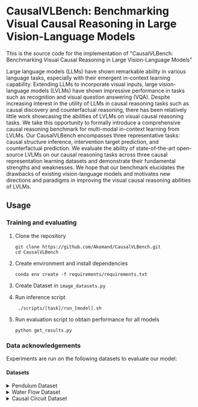 # CausalVLBench: Benchmarking Visual Causal Reasoning in Large Vision-Language Models
This is the source code for the implementation of "CausalVLBench: Benchmarking Visual Causal
Reasoning in Large Vision-Language Models"

Large language models (LLMs) have shown remarkable ability in various language tasks, especially with their emergent in-context learning capability. Extending LLMs to incorporate visual inputs, large vision-language models (LVLMs) have shown impressive performance in tasks such as recognition and visual question answering (VQA). Despite increasing interest in the utility of LLMs in causal reasoning tasks such as causal discovery and counterfactual reasoning, there has been relatively little work showcasing the abilities of LVLMs on visual causal reasoning tasks. We take this opportunity to formally introduce a comprehensive causal reasoning benchmark for multi-modal in-context learning from LVLMs. Our CausalVLBench encompasses three representative tasks: causal structure inference, intervention target prediction, and counterfactual prediction. We evaluate the ability of state-of-the-art open-source LVLMs on our causal reasoning tasks across three causal representation learning datasets and demonstrate their fundamental strengths and weaknesses. We hope that our benchmark elucidates the drawbacks of existing vision-language models and motivates new directions and paradigms in improving the visual causal reasoning abilities of LVLMs.

## Usage

### Training and evaluating 

1. Clone the repository

     ```
     git clone https://github.com/Akomand/CausalVLBench.git
     cd CausalVLBench
     ```
2. Create environment and install dependencies
   ```
   conda env create -f requirements/requirements.txt
   ```
3. Create Dataset in ```image_datasets.py```
4. Run inference script
   ```
    ./scripts/[task]/run_[model].sh
   ```
5. Run evaluation script to obtain performance for all models
   ```
   python get_results.py
   ```

### Data acknowledgements
Experiments are run on the following datasets to evaluate our model:

#### Datasets
<details closed>
<summary>Pendulum Dataset</summary>

[Link to dataset](https://github.com/huawei-noah/trustworthyAI/tree/master/research/CausalVAE/causal_data)
</details>

<details closed>
<summary>Water Flow Dataset</summary>

[Link to dataset](https://github.com/huawei-noah/trustworthyAI/tree/master/research/CausalVAE/causal_data)
</details>

<details closed>
<summary>Causal Circuit Dataset</summary>

[Link to dataset](https://developer.qualcomm.com/software/ai-datasets/causalcircuit)
</details>
